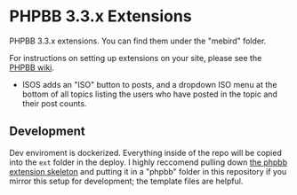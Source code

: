 # PHPBB 3.3.x Extensions

PHPBB 3.3.x extensions. You can find them under the "mebird" folder.

For instructions on setting up extensions on your site, please see the [PHPBB wiki](https://www.phpbb.com/extensions/installing/).

- ISOS adds an "ISO" button to posts, and a dropdown ISO menu at the bottom of all topics listing the users who have posted in the topic and their post counts.

## Development

Dev enviroment is dockerized. Everything inside of the repo will be copied into the `ext` folder in the deploy. I highly reccomend pulling down [the phpbb extension skeleton](https://github.com/phpbb-extensions/phpbb-ext-skeleton) and putting it in a "phpbb" folder in this repository if you mirror this setup for development; the template files are helpful.
